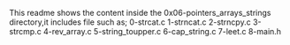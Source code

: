 This readme shows the content inside the 0x06-pointers_arrays_strings directory,it includes file such as;
0-strcat.c
1-strncat.c
2-strncpy.c
3-strcmp.c
4-rev_array.c
5-string_toupper.c
6-cap_string.c
7-leet.c
8-main.h
